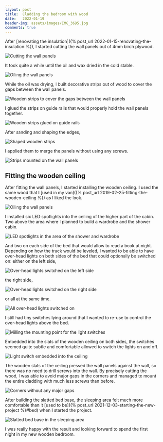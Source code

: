 ```yaml
---
layout: post
title:  Cladding the bedroom with wood
date:   2022-01-19
header-img: assets/images/IMG_3695.jpg
comments: true
---
```


After [renovating the insulation]({% post_url 2022-01-15-renovating-the-insulation %}), I started cutting the wall panels out of 4mm birch plywood.

![Cutting the wall panels](/assets/images/IMG_3504.jpg)

It took quite a while until the oil and wax dried in the cold stable.

![Oiling the wall panels](/assets/images/IMG_3577.jpg)

While the oil was drying, I built decorative strips out of wood to cover the gaps between the wall panels.

![Wooden strips to cover the gaps between the wall panels](/assets/images/IMG_3599.jpg)

I glued the strips on guide rails that would properly hold the wall panels together.

![Wooden strips glued on guide rails](/assets/images/IMG_3598.jpg)

After sanding and shaping the edges,

![Shaped wooden strips](/assets/images/IMG_3605.jpg)

I applied them to merge the panels without using any screws.

![Strips mounted on the wall panels](/assets/images/IMG_3603.jpg)

## Fitting the wooden ceiling

After fitting the wall panels, I started installing the wooden ceiling. I used the same wood that I [used in my van]({% post_url 2019-02-25-fitting-the-wooden-ceiling %}) as I liked the look.

![Oiling the wall panels](/assets/images/IMG_3621.jpg)

I installed six LED spotlights into the ceiling of the higher part of the cabin. Two above the area where I planned to build a wardrobe and the shower cabin.

![LED spotlights in the area of the shower and wardrobe](/assets/images/IMG_3650.jpg)

And two on each side of the bed that would allow to read a book at night. Depending on how the truck would be leveled, I wanted to be able to have over-head lights on both sides of the bed that could optionally be switched on: either on the left side,

![Over-head lights switched on the left side](/assets/images/IMG_3652.jpg)

the right side,

![Over-head lights switched on the right side](/assets/images/IMG_3651_2.jpg)

or all at the same time.

![All over-head lights switched on](/assets/images/IMG_3649.jpg)

I still had tiny switches lying around that I wanted to re-use to control the over-head lights above the bed.

![Milling the mounting point for the light switches](/assets/images/IMG_3646.jpg)

Embedded into the slats of the wooden ceiling on both sides, the switches seemed quite subtle and comfortable allowed to switch the lights on and off.

![Light switch embedded into the ceiling](/assets/images/IMG_3656.jpg)

The wooden slats of the ceiling pressed the wall panels against the wall, so there was no need to drill screws into the wall. By precisely cutting the wood, I was able to avoid major gaps in the corners and managed to mount the entire cladding with much less screws than before.

![Corners without any major gaps](/assets/images/IMG_3657_2.jpg)

After building the slatted bed base, the sleeping area felt much more comfortable than it [used to be]({% post_url 2021-12-03-starting-the-new-project %}#bed) when I started the project.

![Slatted bed base in the sleeping area](/assets/images/IMG_3695.jpg)

I was really happy with the result and looking forward to spend the first night in my new wooden bedroom.